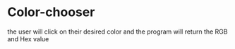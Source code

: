 # Color-chooser
the user will click on their desired color and the program will return the RGB and Hex value
